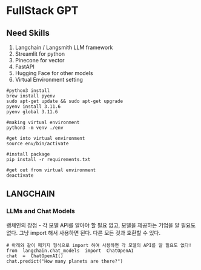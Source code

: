 # FullStack GPT

## Need Skills

1. Langchain / Langsmith LLM framework
2. Streamlit for python
3. Pinecone for vector
4. FastAPI
5. Hugging Face for other models
6. Virtual Environment setting

```
#python3 install
brew install pyenv
sudo apt-get update && sudo apt-get upgrade
pyenv install 3.11.6
pyenv global 3.11.6

#making virtual environment
python3 -m venv ./env

#get into virtual environment
source env/bin/activate

#install package
pip install -r requirements.txt

#get out from virtual environment
deactivate
```

## LANGCHAIN

### LLMs and Chat Models

랭체인의 장점 - 각 모델 API를 알아야 할 필요 없고, 모델을 제공하는 기업을 알 필요도 없다. 그냥 import 해서 사용하면 된다. 다른 모든 것과 호환할 수 있다.

```
# 아래와 같이 패키지 형식으로 import 하여 사용하면 각 모델의 API를 알 필요도 없다!
from  langchain.chat_models  import  ChatOpenAI
chat  =  ChatOpenAI()
chat.predict("How many planets are there?")
```
